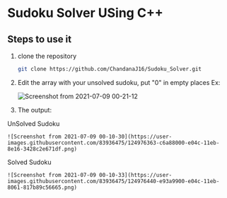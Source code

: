 # Sudoku Solver USing C++
## Steps to use it

1. clone the repository
   ```sh
   git clone https://github.com/ChandanaJ16/Sudoku_Solver.git
   ```
2. Edit the array with your unsolved sudoku, put "0" in empty places
Ex:
    
    ![Screenshot from 2021-07-09 00-21-12](https://user-images.githubusercontent.com/83936475/124975945-3e29df80-e04c-11eb-8c72-9a85b18bea45.png) 
    
3. The output:

UnSolved Sudoku

    ![Screenshot from 2021-07-09 00-10-30](https://user-images.githubusercontent.com/83936475/124976363-c6a88000-e04c-11eb-8e16-3428c2e671df.png)
    
Solved Sudoku 

    ![Screenshot from 2021-07-09 00-10-33](https://user-images.githubusercontent.com/83936475/124976440-e93a9900-e04c-11eb-8061-817b89c56665.png)


    
 

   
